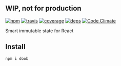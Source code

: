 WIP, not for production
---

[![npm](https://img.shields.io/npm/v/@mistadikay/doob.svg?style=flat-square)](https://www.npmjs.com/package/doob)
[![travis](http://img.shields.io/travis/mistadikay/doob.svg?style=flat-square)](https://travis-ci.org/mistadikay/doob)
[![coverage](http://img.shields.io/coveralls/mistadikay/doob/master.svg?style=flat-square)](https://coveralls.io/r/mistadikay/doob)
[![deps](http://img.shields.io/david/mistadikay/doob.svg?style=flat-square)](https://david-dm.org/mistadikay/doob)
[![Code Climate](https://codeclimate.com/github/mistadikay/doob/badges/gpa.svg)](https://codeclimate.com/github/mistadikay/doob)

Smart immutable state for React

## Install

```
npm i doob
```
